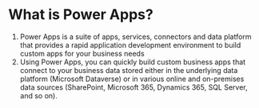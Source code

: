 # What is Power Apps?
1. Power Apps is a suite of apps, services, connectors and data platform that provides a rapid application development environment to build custom apps for your business needs
1. Using Power Apps, you can quickly build custom business apps that connect to your business data stored either in the underlying data platform (Microsoft Dataverse) or in various online and on-premises data sources (SharePoint, Microsoft 365, Dynamics 365, SQL Server, and so on).
